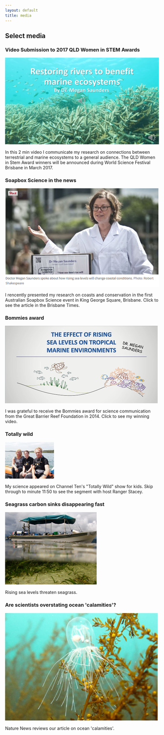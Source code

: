 ```yaml
---
layout: default
title: media
---
```


## Select media

<div class = "image_projpage">
<h3> Video Submission to 2017 QLD Women in STEM Awards  </h3>
<img src="/images/CoverRestoringRivers.png" class="boximage" >
<a href="https://youtu.be/HqSBgxDd6mA" target= "_blank" >
   <span class="emptyspan"></span>
</a>
<p>
In this 2 min video I communicate my research on connections between terrestrial and marine ecosystems to a general audience. The QLD Women in Stem Award winners will be announced during World Science Festival Brisbane in March 2017. 
</p>
</div>

<div class = "image_projpage">
<h3> Soapbox Science in the news  </h3>
<img src="/images/megan_soapbox.png" class="boximage" >
<a href="http://www.brisbanetimes.com.au/queensland/science-on-a-soapbox-comes-to-king-george-square-20160820-gqxb5f" target= "_blank" >
   <span class="emptyspan"></span>
</a>
<p>
I rencently presented my research on coasts and conservation in the first Australian Soapbox Science event in King George Square, Brisbane. Click to see the article in the Brisbane Times.
</p>
</div>

<div class = "image_projpage">
<h3> Bommies award  </h3>
<img src="/images/bommies.png" class="boximage" >
<a href="http://www.barrierreef.org/our-science/bommies-award/2014-winner#page-title" target= "_blank" >
   <span class="emptyspan"></span>
</a>
<p>
I was grateful to receive the Bommies award for science communication from the Great Barrier Reef Foundation in 2014. Click to see my winning video.
</p>
</div>

<div class = "image_projpage">
<h3> Totally wild  </h3>
<img src="/images/mediatotallywildsmall.png" class="boximage" >
<a href="http://tenplay.com.au/channel-eleven/totally-wild/season-22/episode-180" target="_blank">
   <span class="emptyspan"></span>
</a>
<p>
My science appeared on Channel Ten's "Totally Wild" show for kids. Skip through to minute 11:50 to see the segment with host Ranger Stacey.
</p>
</div>

<div class="floatclear"></div>

<div class = "image_projpage">
<h3> Seagrass carbon sinks disappearing fast  </h3>
<img src="/images/seagrass_crop.png" class="boximage" >
<a href="https://theconversation.com/seagrass-carbon-sinks-fast-disappearing-study-14284" target= "_blank" >
   <span class="emptyspan"></span>
</a>
<p>
Rising sea levels threaten seagrass.
</p>
</div>

<div class = "image_projpage">
<h3> Are scientists overstating ocean 'calamities'?  </h3>
<img src="/images/jelly.jpg" class="boximage" >
<a href="http://www.nature.com/news/ocean-calamities-oversold-say-researchers-1.16714" target="_blank">
   <span class="emptyspan"></span>
</a>
<p>
Nature News reviews our article on ocean 'calamities'.
</p>
</div>

<div class="floatclear"></div>
